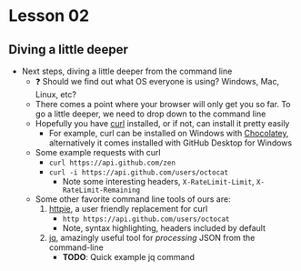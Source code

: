 # Lesson 02

## Diving a little deeper
- Next steps, diving a little deeper from the command line
    - :question: Should we find out what OS everyone is using? Windows, Mac, Linux, etc?
    - There comes a point where your browser will only get you so far. To go a little deeper, we need to drop down to the command line
    - Hopefully you have [curl](https://curl.haxx.se/) installed, or if not, can install it pretty easily
        - For example, curl can be installed on Windows with [Chocolatey](https://chocolatey.org/), alternatively it comes installed with GitHub Desktop for Windows
    - Some example requests with curl
        - `curl https://api.github.com/zen`
        - `curl -i https://api.github.com/users/octocat`
            - Note some interesting headers, `X-RateLimit-Limit`, `X-RateLimit-Remaining`
    - Some other favorite command line tools of ours are:
        1. [httpie](http://httpie.org), a user friendly replacement for curl
            - `http https://api.github.com/users/octocat`
            - Note, syntax highlighting, headers included by default
        1. [jq](https://stedolan.github.io/jq/), amazingly useful tool for *processing* JSON from the command-line
            - **TODO**: Quick example jq command
